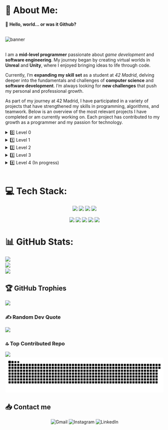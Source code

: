 # 💫 About Me:

👋 **Hello, world... or was it Github?** 

<br>

<img src="https://github.com/user-attachments/assets/0a00ff5a-a379-4641-94f4-25aaab4990ac" alt="banner" width="600"/>

<br>
<br>

I am a **mid-level programmer** passionate about _game development_ and **software engineering**. My journey began by creating virtual worlds in **Unreal** and **Unity**, where I enjoyed bringing ideas to life through code.

Currently, I’m **expanding my skill set** as a student at _42 Madrid_, delving deeper into the fundamentals and challenges of **computer science** and **software development**. I’m always looking for **new challenges** that push my personal and professional growth.

As part of my journey at 42 Madrid, I have participated in a variety of projects that have strengthened my skills in programming, algorithms, and teamwork. Below is an overview of the most relevant projects I have completed or am currently working on. Each project has contributed to my growth as a programmer and my passion for technology.


<details>
  <summary>0️⃣ Level 0</summary>

| Project              | Link                                                                | Score          | Status        |
|----------------------|---------------------------------------------------------------------|----------------|---------------|
| Libft 📚✨            | [View repository](https://github.com/jfercode/42-Cursus-Libft)      | 125/100 ✅⭐    | Completed ✅  |
  
</details>

<details>
  <summary>1️⃣ Level 1</summary>

| Project              | Link                                                                | Score          | Status        |
|----------------------|---------------------------------------------------------------------|----------------|---------------|
| Printf 🖨️            | [View repository](https://github.com/jfercode/42-Printf)            | 100/100 ✅     | Completed ✅  |
| Get Next Line 📜      | [View repository](https://github.com/jfercode/42-Get-Next-Line)     | 125/100 ✅⭐    | Completed ✅  |
| Born 2 Be Root 🖥️🔒  | —                                                                   | 125/100 ✅⭐    | Completed ✅  |
  
</details>

<details>
  <summary>2️⃣ Level 2</summary>

| Project              | Link                                                                | Score          | Status        |
|----------------------|---------------------------------------------------------------------|----------------|---------------|
| Push Swap 🔄          | [View repository](https://github.com/jfercode/42-Push-swap)         | 100/100 ✅     | Completed ✅  |
| Pipex 🚰              | [View repository](https://github.com/jfercode/42-Pipex)             | 125/100 ✅⭐    | Completed ✅  |
| Minitalk 📡           | [View repository](https://github.com/jfercode/42-Minitalk)          | 125/100 ✅⭐    | Completed ✅  |
| So Long 🎮🛤️         | [View repository](https://github.com/jfercode/42-So-Long)           | 125/125 ✅⭐    | Completed ✅  |

</details>

<details>
  <summary>3️⃣ Level 3</summary>

| Project              | Link                                                                | Score          | Status        |
|----------------------|---------------------------------------------------------------------|----------------|---------------|
| Philosophers 🍽️🧠    | [View repository](https://github.com/jfercode/42-Philosophers)      | 100/100 ✅     | Completed ✅  |
| Minishell 🚀🖥️📘      | [View repository](https://github.com/jfercode/42-Minishell)         | 100/100 ✅     | Completed ✅  |

</details>

<details>
  <summary>4️⃣ Level 4 (In progress)</summary>

| Project              | Link                                                                | Score          | Status         |
|----------------------|---------------------------------------------------------------------|----------------|----------------|
| CPP Module 00 🧩     | <!-- [Repository](https://github.com/jfercode/42-CPP-Module-00) --> 🚧🚧🚧   | —              | 🚧 In progress |
| CPP Module 01 🧠     | <!-- [Repository](https://github.com/jfercode/42-CPP-Module-01) --> 🚧🚧🚧   | —              | 🚧 In progress |
| CPP Module 02 ⚙️     | <!--[Repository](https://github.com/jfercode/42-CPP-Module-02) -->  🚧🚧🚧   | —              | 🚧 In progress |
| CPP Module 03 🔁     | <!-- [Repository](https://github.com/jfercode/42-CPP-Module-03) --> 🚧🚧🚧   | —              | 🚧 In progress |
| CPP Module 04 🎭     | <!-- [Repository](https://github.com/jfercode/42-CPP-Module-04) --> 🚧🚧🚧   | —              | 🚧 In progress |
| cub3D 🧱🕹️           | <!-- [Repository](https://github.com/jfercode/42-cub3D) -->         🚧🚧🚧   | —              | 🚧 In progress |
| netpractice 🕸️       | —  | —              | ⏳ To Do |
</details>

<br>

# 💻 Tech Stack:

<div align="center" style="text-decoration: none;">
  <img src="https://github.com/user-attachments/assets/de6b8aa5-189b-4b5c-9210-feb0396df206" width="100"/>
  <img src="https://github.com/user-attachments/assets/84099414-21b8-405f-9489-2c75b96cefab" width="100"/>
  <img src="https://github.com/user-attachments/assets/75b52b90-046d-4c33-9c75-df5aa4832e84" width="100"/>
  <img src="https://github.com/user-attachments/assets/c8c67d94-4db9-4a14-bc45-b9370fcd05fe" width="100"/>
<br>
<br>
  <img src="https://img.shields.io/badge/bash_script-%23121011.svg?style=for-the-badge&logo=gnu-bash&logoColor=white"/>
  <img src="https://img.shields.io/badge/git-%23F05033.svg?style=for-the-badge&logo=git&logoColor=white"/>
  <img src="https://img.shields.io/badge/github-%23121011.svg?style=for-the-badge&logo=github&logoColor=white"/>
  <img src="https://img.shields.io/badge/cisco-%23049fd9.svg?style=for-the-badge&logo=cisco&logoColor=black"/>
  <img src="https://img.shields.io/badge/markdown-%23000000.svg?style=for-the-badge&logo=markdown&logoColor=white"/>
</div>

# 📊 GitHub Stats:
![](https://github-readme-stats.vercel.app/api?username=jfercode&theme=dark&hide_border=false&include_all_commits=true&count_private=true)<br/>
![](https://github-readme-streak-stats.herokuapp.com/?user=jfercode&theme=dark&hide_border=false)
<br/>
![](https://github-readme-stats.vercel.app/api/top-langs/?username=jfercode&theme=dark&hide_border=false&include_all_commits=true&count_private=true&layout=compact)

## 🏆 GitHub Trophies

![](https://github-profile-trophy.vercel.app/?username=jfercode&theme=dark&no-frame=false&no-bg=false&margin-w=4)

### ✍️ Random Dev Quote

![](https://quotes-github-readme.vercel.app/api?type=horizontal&theme=dark)

### 🔝 Top Contributed Repo

![](https://github-contributor-stats.vercel.app/api?username=jfercode&limit=5&theme=dark&combine_all_yearly_contributions=true)
<br>
![snake gif](https://github.com/jfercode/jfercode/blob/output/github-snake-dark.svg)

## 📥 Contact me 

<div align="center" style="text-decoration: none;">
  <a href="mailto:jaferna2@student.42madrid.com" style="text-decoration: none;">
    <img src="https://img.shields.io/badge/Gmail-%23D14836.svg?style=for-the-badge&logo=gmail&logoColor=white" alt="Gmail"/>
  </a>
  <a href="https://instagram.com/jfernandez_47" style="text-decoration: none;">
    <img src="https://img.shields.io/badge/Instagram-%23E4405F.svg?style=for-the-badge&logo=Instagram&logoColor=white" alt="Instagram"/>
  </a>
  <a href="https://www.linkedin.com/in/javier-fern%C3%A1ndez-correa-068884200/" style="text-decoration: none;">
    <img src="https://img.shields.io/badge/LinkedIn-%230077B5.svg?style=for-the-badge&logo=linkedin&logoColor=white" alt="LinkedIn"/>
  </a>
</div>

<!-- Proudly created with GPRM ( https://gprm.itsvg.in ) -->
